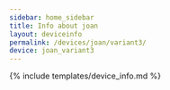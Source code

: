 ```yaml
---
sidebar: home_sidebar
title: Info about joan
layout: deviceinfo
permalink: /devices/joan/variant3/
device: joan_variant3
---
```

{% include templates/device_info.md %}
